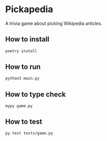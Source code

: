 # Pickapedia

A trivia game about picking Wikipedia articles.

## How to install
```bash
poetry install
```

## How to run

```bash
python3 main.py
```

## How to type check

```
mypy game.py
```

## How to test

```bash
py.test tests/game.py
```